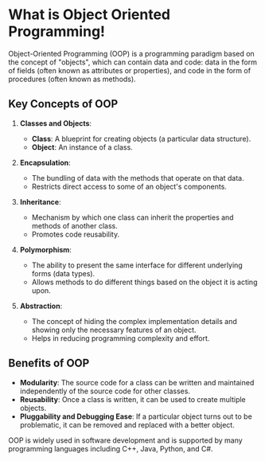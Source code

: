 # What is Object Oriented Programming!

Object-Oriented Programming (OOP) is a programming paradigm based on the concept of "objects", which can contain data and code: data in the form of fields (often known as attributes or properties), and code in the form of procedures (often known as methods).

## Key Concepts of OOP

1. **Classes and Objects**: 
   - **Class**: A blueprint for creating objects (a particular data structure).
   - **Object**: An instance of a class.

2. **Encapsulation**: 
   - The bundling of data with the methods that operate on that data.
   - Restricts direct access to some of an object's components.

3. **Inheritance**: 
   - Mechanism by which one class can inherit the properties and methods of another class.
   - Promotes code reusability.

4. **Polymorphism**: 
   - The ability to present the same interface for different underlying forms (data types).
   - Allows methods to do different things based on the object it is acting upon.

5. **Abstraction**: 
   - The concept of hiding the complex implementation details and showing only the necessary features of an object.
   - Helps in reducing programming complexity and effort.

## Benefits of OOP

- **Modularity**: The source code for a class can be written and maintained independently of the source code for other classes.
- **Reusability**: Once a class is written, it can be used to create multiple objects.
- **Pluggability and Debugging Ease**: If a particular object turns out to be problematic, it can be removed and replaced with a better object.

OOP is widely used in software development and is supported by many programming languages including C++, Java, Python, and C#.
